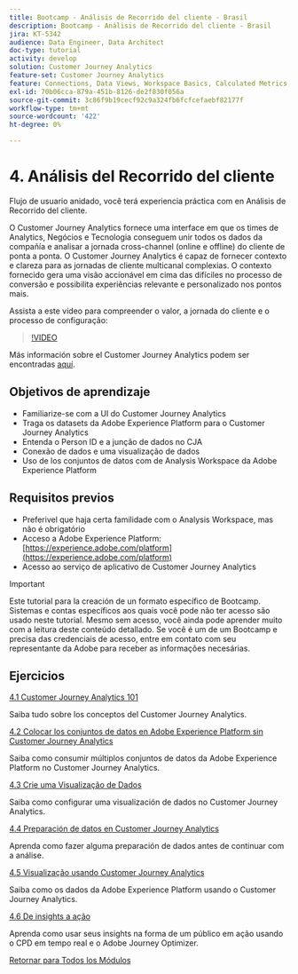 ```yaml
---
title: Bootcamp - Análisis de Recorrido del cliente - Brasil
description: Bootcamp - Análisis de Recorrido del cliente - Brasil
jira: KT-5342
audience: Data Engineer, Data Architect
doc-type: tutorial
activity: develop
solution: Customer Journey Analytics
feature-set: Customer Journey Analytics
feature: Connections, Data Views, Workspace Basics, Calculated Metrics, Visualizations, Audiences
exl-id: 70b06cca-879a-451b-8126-de2f830f056a
source-git-commit: 3c86f9b19cecf92c9a324fb6fcfcefaebf82177f
workflow-type: tm+mt
source-wordcount: '422'
ht-degree: 0%

---
```


# 4. Análisis del Recorrido del cliente

Flujo de usuario anidado, você terá experiencia práctica com en Análisis de Recorrido del cliente.

O Customer Journey Analytics fornece uma interface em que os times de Analytics, Negócios e Tecnologia conseguem unir todos os dados da compañía e analisar a jornada cross-channel (online e offline) do cliente de ponta a ponta. O Customer Journey Analytics é capaz de fornecer contexto e clareza para as jornadas de cliente multicanal complexias. O contexto fornecido gera uma visão accionável em cima das difíciles no processo de conversão e possibilita experiências relevante e personalizado nos pontos mais.

Assista a este vídeo para compreender o valor, a jornada do cliente e o processo de configuração:

>[!VIDEO](https://video.tv.adobe.com/v/327188?quality=12&learn=on)

Más información sobre el Customer Journey Analytics podem ser encontradas [aquí](https://spark.adobe.com/page/t62eiRu9l6iWJ/).

## Objetivos de aprendizaje

- Familiarize-se com a UI do Customer Journey Analytics
- Traga os datasets da Adobe Experience Platform para o Customer Journey Analytics
- Entenda o Person ID e a junção de dados no CJA
- Conexão de dados e uma visualização de dados
- Uso de los conjuntos de datos com de Analysis Workspace da Adobe Experience Platform

## Requisitos previos

- Preferivel que haja certa familidade com o Analysis Workspace, mas não é obrigatório
- Acceso a Adobe Experience Platform: [https://experience.adobe.com/platform](https://experience.adobe.com/platform)
- Acesso ao serviço de aplicativo de Customer Journey Analytics

>[!IMPORTANT]
>
>Este tutorial para la creación de un formato específico de Bootcamp. Sistemas e contas específicos aos quais você pode não ter acesso são usado neste tutorial. Mesmo sem acesso, você ainda pode aprender muito com a leitura deste conteúdo detallado. Se você é um de um Bootcamp e precisa das credenciais de acesso, entre em contato com seu representante da Adobe para receber as informações necesárias.

## Ejercicios

[4.1 Customer Journey Analytics 101](./ex1.md)

Saiba tudo sobre los conceptos del Customer Journey Analytics.

[4.2 Colocar los conjuntos de datos en Adobe Experience Platform sin Customer Journey Analytics](./ex2.md)

Saiba como consumir múltiplos conjuntos de datos da Adobe Experience Platform no Customer Journey Analytics.

[4.3 Crie uma Visualização de Dados](./ex3.md)

Saiba como configurar uma visualización de dados no Customer Journey Analytics.

[4.4 Preparación de datos en Customer Journey Analytics](./ex4.md)

Aprenda como fazer alguma preparación de dados antes de continuar com a análise.

[4.5 Visualização usando Customer Journey Analytics](./ex5.md)

Saiba como os dados da Adobe Experience Platform usando o Customer Journey Analytics.

[4.6 De insights a ação](./ex6.md)

Aprenda como usar seus insights na forma de um público em ação usando o CPD em tempo real e o Adobe Journey Optimizer.

[Retornar para Todos los Módulos](../../overview.md)
